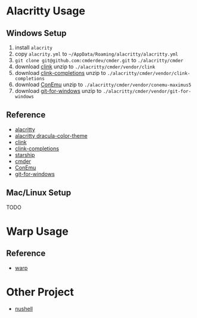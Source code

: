 # Alacritty Usage

## Windows Setup

1. install `alacrity`
1. copy `alacrity.yml` to `~/AppData/Roaming/alacritty/alacritty.yml`
1. `git clone git@github.com:cmderdev/cmder.git` to `./alacritty/cmder`
1. download [clink](https://github.com/chrisant996/clink/releases) unzip to `./alacritty/cmder/vendor/clink`
1. download [clink-completions](https://github.com/vladimir-kotikov/clink-completions/releases) unzip to `./alacritty/cmder/vendor/clink-completions`
1. download [ConEmu](https://github.com/Maximus5/ConEmu/releases) unzip to `./alacritty/cmder/vendor/conemu-maximus5`
1. download [git-for-windows](https://github.com/git-for-windows/git/releases) unzip to `./alacritty/cmder/vendor/git-for-windows`

## Reference

- [alacritty](https://github.com/alacritty/alacritty)
- [alacritty dracula-color-theme](https://github.com/dracula/alacritty)
- [clink](https://github.com/chrisant996/clink)
- [clink-completions](https://github.com/vladimir-kotikov/clink-completions)
- [starship](https://github.com/starship/starship)
- [cmder](https://github.com/cmderdev/cmder)
- [ConEmu](https://github.com/Maximus5/ConEmu)
- [git-for-windows](https://github.com/git-for-windows/git)

## Mac/Linux Setup

TODO

# Warp Usage

## Reference

- [warp](https://www.warp.dev/)

# Other Project

- [nushell](https://github.com/nushell/nushell)
